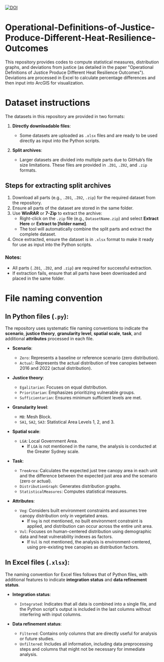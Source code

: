 [![DOI](https://zenodo.org/badge/902176445.svg)](https://doi.org/10.5281/zenodo.14627576)

# Operational-Definitions-of-Justice-Produce-Different-Heat-Resilience-Outcomes
This repository provides codes to compute statistical measures, distribution graphs, and deviations from justice (as detailed in the paper "Operational Definitions of Justice Produce Different Heat Resilience Outcomes"). Deviations are processed in Excel to calculate percentage differences and then input into ArcGIS for visualization.

# Dataset instructions
The datasets in this repository are provided in two formats:

1. **Directly downloadable files**:  
   - Some datasets are uploaded as `.xlsx` files and are ready to be used directly as input into the Python scripts.

2. **Split archives**:  
   - Larger datasets are divided into multiple parts due to GitHub’s file size limitations. These files are provided in `.Z01`, `.Z02`, and `.zip` formats.

## Steps for extracting split archives
1. Download all parts (e.g., `.Z01`, `.Z02`, `.zip`) for the required dataset from the repository.
2. Ensure all parts of the dataset are stored in the same folder.
3. Use **WinRAR** or **7-Zip** to extract the archive:
   - Right-click on the `.zip` file (e.g., `DatasetName.zip`) and select **Extract Here** or **Extract to [folder name]**.
   - The tool will automatically combine the split parts and extract the complete dataset.
4. Once extracted, ensure the dataset is in `.xlsx` format to make it ready for use as input into the Python scripts.

### Notes:
- All parts (`.Z01`, `.Z02`, and `.zip`) are required for successful extraction.
- If extraction fails, ensure that all parts have been downloaded and placed in the same folder.

# File naming convention
## In Python files (`.py`):
The repository uses systematic file naming conventions to indicate the **scenario**, **justice theory**, **granularity level**, **spatial scale**, **task**, and additional **attributes** processed in each file.

- **Scenario**:
  - `Zero`: Represents a baseline or reference scenario (zero distribution).
  - `Actual`: Represents the actual distribution of tree canopies between 2016 and 2022 (actual distribution).

- **Justice theory**:
  - `Egalitarian`: Focuses on equal distribution.
  - `Prioritarian`: Emphasizes prioritizing vulnerable groups.
  - `Sufficientarian`: Ensures minimum sufficient levels are met.

- **Granularity level**:
  - `MB`: Mesh Block.
  - `SA1`, `SA2`, `SA3`: Statistical Area Levels 1, 2, and 3.

- **Spatial scale**:
  - `LGA`: Local Government Area.
    - If `LGA` is not mentioned in the name, the analysis is conducted at the Greater Sydney scale.

- **Task**:
  - `TreeArea`: Calculates the expected just tree canopy area in each unit and the difference between the expected just area and the scenario (zero or actual).
  - `DistributionGraph`: Generates distribution graphs.
  - `StatisticalMeasures`: Computes statistical measures.

- **Attributes**:
  - `Veg`: Considers built environment constraints and assumes tree canopy distribution only in vegetated areas.
    - If `Veg` is not mentioned, no built environment constraint is applied, and distribution can occur across the entire unit area.
  - `Vul`: Focuses on human-centered distribution using demographic data and heat vulnerability indexes as factors.
    - If `Vul` is not mentioned, the analysis is environment-centered, using pre-existing tree canopies as distribution factors.

## In Excel files (`.xlsx`):
The naming convention for Excel files follows that of Python files, with additional features to indicate **integration status** and **data refinement status**.

- **Integration status**:
  - `Integrated`: Indicates that all data is combined into a single file, and the Python script's output is included in the last columns without interfering with input columns.

- **Data refinement status**:
  - `Filtered`: Contains only columns that are directly useful for analysis or future studies.
  - `Unfiltered`: Includes all information, including data preprocessing steps and columns that might not be necessary for immediate analysis.
